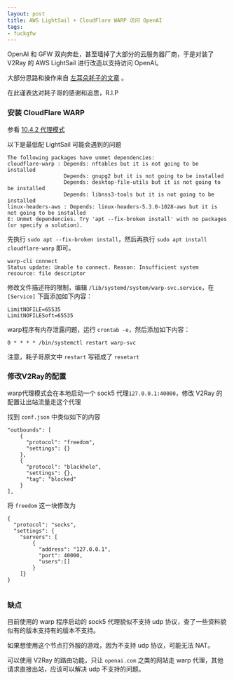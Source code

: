 ```yaml
---
layout: post
title: AWS LightSail + CloudFlare WARP 访问 OpenAI
tags: 
- fuckgfw
---  
```


OpenAI 和 GFW 双向奔赴，甚至墙掉了大部分的云服务器厂商，于是对装了 V2Ray 的 AWS LightSail 进行改造以支持访问 OpenAI。

大部分思路和操作来自 [左耳朵耗子的文章](https://github.com/haoel/haoel.github.io) 。 

在此谨表达对耗子哥的感谢和追思，R.I.P

### 安装 CloudFlare WARP 

参看 [10.4.2 代理模式](https://github.com/haoel/haoel.github.io/blob/master/README.md#1042-%E4%BB%A3%E7%90%86%E6%A8%A1%E5%BC%8F) 

以下是最低配 LightSail 可能会遇到的问题

```
The following packages have unmet dependencies:
cloudflare-warp : Depends: nftables but it is not going to be installed
                  Depends: gnupg2 but it is not going to be installed
                  Depends: desktop-file-utils but it is not going to be installed
                  Depends: libnss3-tools but it is not going to be installed
linux-headers-aws : Depends: linux-headers-5.3.0-1028-aws but it is not going to be installed
E: Unmet dependencies. Try 'apt --fix-broken install' with no packages (or specify a solution).
```

先执行 `sudo apt --fix-broken install`，然后再执行 `sudo apt install cloudflare-warp` 即可。

```
warp-cli connect
Status update: Unable to connect. Reason: Insufficient system resource: file descriptor
```

修改文件描述符的限制，编辑 `/lib/systemd/system/warp-svc.service`，在 `[Service]` 下面添加如下内容：

```
LimitNOFILE=65535
LimitNOFILESoft=65535
```

warp程序有内存泄露问题，运行 `crontab -e`，然后添加如下内容：
```
0 * * * * /bin/systemctl restart warp-svc
```

注意，耗子哥原文中 `restart` 写错成了 `resetart`

### 修改V2Ray的配置
 
warp代理模式会在本地启动一个 sock5 代理`127.0.0.1:40000`，修改 V2Ray 的配置让出站流量走这个代理

找到 `conf.json` 中类似如下的内容

```
"outbounds": [
    {
      "protocol": "freedom",
      "settings": {}
    },
    {
      "protocol": "blackhole",
      "settings": {},
      "tag": "blocked"
    }
],
```
将 `freedom` 这一块修改为
```
{
  "protocol": "socks",
  "settings": {
    "servers": [
		{
		  "address": "127.0.0.1",
		  "port": 40000,
		  "users":[]
		}
	]}
}
                      
```

### 缺点

目前使用的 warp 程序启动的 sock5 代理貌似不支持 udp 协议，查了一些资料貌似有的版本支持有的版本不支持。 

如果想使用这个节点打外服的游戏，因为不支持 udp 协议，可能无法 NAT。

可以使用 V2Ray 的路由功能，只让 `openai.com` 之类的网站走 warp 代理，其他请求直接出站，应该可以解决 udp 不支持的问题。